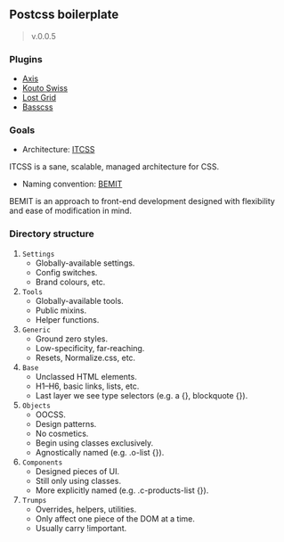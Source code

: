 ## Postcss boilerplate
>v.0.0.5

### Plugins

* [Axis](http://axis.netlify.com/)
* [Kouto Swiss](http://kouto-swiss.io/)
* [Lost Grid](http://corysimmons.github.io/lost/)
* [Basscss](http://www.basscss.com/docs/)

### Goals

* Architecture: [ITCSS](http://csswizardry.net/talks/2014/11/itcss-dafed.pdf)

ITCSS is a sane, scalable, managed architecture for CSS.

* Naming convention: [BEMIT](http://csswizardry.com/2015/08/bemit-taking-the-bem-naming-convention-a-step-further/)

BEMIT is an approach to front-end development designed with flexibility and ease of modification in mind.

### Directory structure

1. `Settings`
    * Globally-available settings.
    * Config switches.
    * Brand colours, etc.
2. `Tools`
    * Globally-available tools.
    * Public mixins.
    * Helper functions.
3. `Generic`
    * Ground zero styles.
    * Low-specificity, far-reaching.
    * Resets, Normalize.css, etc.
4. `Base`
    * Unclassed HTML elements.
    * H1–H6, basic links, lists, etc.
    * Last layer we see type selectors (e.g. a {},  blockquote {}).
5. `Objects`
    * OOCSS.
    * Design patterns.
    * No cosmetics.
    * Begin using classes exclusively.
    * Agnostically named (e.g. .o-list {}).
6. `Components`
    * Designed pieces of UI.
    * Still only using classes.
    * More explicitly named (e.g. .c-products-list {}).
7. `Trumps`
    * Overrides, helpers, utilities.
    * Only affect one piece of the DOM at a time.
    * Usually carry !important.
